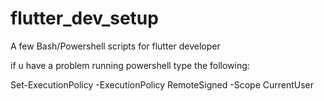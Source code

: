 # flutter_dev_setup
A few Bash/Powershell scripts for flutter developer 

if u have a problem running powershell type the following:

Set-ExecutionPolicy -ExecutionPolicy RemoteSigned -Scope CurrentUser

